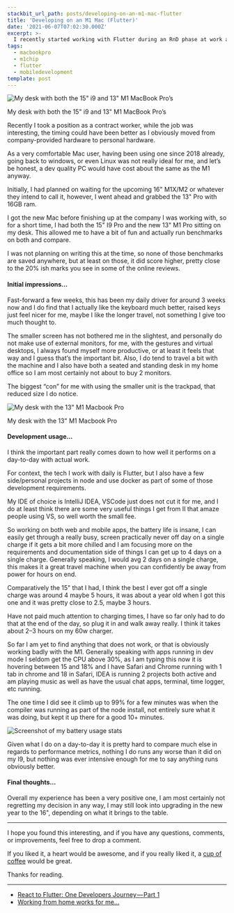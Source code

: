 ```yaml
---
stackbit_url_path: posts/developing-on-an-m1-mac-flutter
title: 'Developing on an M1 Mac (Flutter)'
date: '2021-06-07T07:02:30.000Z'
excerpt: >-
  I recently started working with Flutter during an RnD phase at work after Ionic which had been the planned direction revealed itself to be a non-viable option given the businesses requirement.
tags:
  - macbookpro
  - m1chip
  - flutter
  - mobiledevelopment
template: post
---
```


![My desk with both the 15" i9 and 13" M1 MacBook Pro’s](https://cdn.jsdelivr.net/gh/RemeJuan/remelehane@master/uPic/1*Kt-OmebhakPpDpsbBZZHCQ.jpeg)<figcaption>My desk with both the 15" i9 and 13" M1 MacBook Pro’s</figcaption>

Recently I took a position as a contract worker, while the job was interesting, the timing could have been better as I obviously moved from company-provided hardware to personal hardware.

As a very comfortable Mac user, having been using one since 2018 already, going back to windows, or even Linux was not really ideal for me, and let’s be honest, a dev quality PC would have cost about the same as the M1 anyway.

Initially, I had planned on waiting for the upcoming 16" M1X/M2 or whatever they intend to call it, however, I went ahead and grabbed the 13" Pro with 16GB ram.

I got the new Mac before finishing up at the company I was working with, so for a short time, I had both the 15" I9 Pro and the new 13" M1 Pro sitting on my desk. This allowed me to have a bit of fun and actually run benchmarks on both and compare.

I was not planning on writing this at the time, so none of those benchmarks are saved anywhere, but at least on those, it did score higher, pretty close to the 20% ish marks you see in some of the online reviews.

#### Initial impressions…

Fast-forward a few weeks, this has been my daily driver for around 3 weeks now and I do find that I actually like the keyboard much better, raised keys just feel nicer for me, maybe I like the longer travel, not something I give too much thought to.

The smaller screen has not bothered me in the slightest, and personally do not make use of external monitors, for me, with the gestures and virtual desktops, I always found myself more productive, or at least it feels that way and I guess that’s the important bit. Also, I do tend to travel a bit with the machine and I also have both a seated and standing desk in my home office so I am most certainly not about to buy 2 monitors.

The biggest “con” for me with using the smaller unit is the trackpad, that reduced size I do notice.

![My desk with the 13" M1 Macbook Pro](https://cdn.jsdelivr.net/gh/RemeJuan/remelehane@master/uPic/1*L0a5Si8dT5ACYGpfh6Whzw.jpeg)<figcaption>My desk with the 13" M1 Macbook Pro</figcaption>

#### Development usage…

I think the important part really comes down to how well it performs on a day-to-day with actual work.

For context, the tech I work with daily is Flutter, but I also have a few side/personal projects in node and use docker as part of some of those development requirements.

My IDE of choice is IntelliJ IDEA, VSCode just does not cut it for me, and I do at least think there are some very useful things I get from II that amaze people using VS, so well worth the small fee.

So working on both web and mobile apps, the battery life is insane, I can easily get through a really busy, screen practically never off day on a single charge if it gets a bit more chilled and I am focusing more on the requirements and documentation side of things I can get up to 4 days on a single charge. Generally speaking, I would avg 2 days on a single charge, this makes it a great travel machine when you can confidently be away from power for hours on end.

Comparatively the 15" that I had, I think the best I ever got off a single charge was around 4 maybe 5 hours, it was about a year old when I got this one and it was pretty close to 2.5, maybe 3 hours.

Have not paid much attention to charging times, I have so far only had to do that at the end of the day, so plug it in and walk away really. I think it takes about 2–3 hours on my 60w charger.

So far I am yet to find anything that does not work, or that is obviously working badly with the M1. Generally speaking with apps running in dev mode I seldom get the CPU above 30%, as I am typing this now it is hovering between 15 and 18% and I have Safari and Chrome running with 1 tab in chrome and 18 in Safari, IDEA is running 2 projects both active and am playing music as well as have the usual chat apps, terminal, time logger, etc running.

The one time I did see it climb up to 99% for a few minutes was when the compiler was running as part of the node install, not entirely sure what it was doing, but kept it up there for a good 10+ minutes.

![Screenshot of my battery usage stats](https://cdn.jsdelivr.net/gh/RemeJuan/remelehane@master/uPic/1*qod1YXr25wBQAwLYGn1jyg.png)

Given what I do on a day-to-day it is pretty hard to compare much else in regards to performance metrics, nothing I do runs any worse than it did on my I9, but nothing was ever intensive enough for me to say anything runs obviously better.

#### Final thoughts…

Overall my experience has been a very positive one, I am most certainly not regretting my decision in any way, I may still look into upgrading in the new year to the 16", depending on what it brings to the table.

****

I hope you found this interesting, and if you have any questions, comments, or improvements, feel free to drop a comment.

If you liked it, a heart would be awesome, and if you really liked it, a [cup of coffee](http://buymeacoffee.com/remelehane) would be great.

Thanks for reading.

****

- [React to Flutter: One Developers Journey — Part 1](https://remelehane.dev/posts/react-to-flutter-one-developers-journey-part-1/)
- [Working from home works for me…](https://remelehane.dev/posts/working-from-home-works-for-me/)
